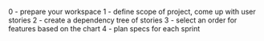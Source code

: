 0 - prepare your workspace
1 - define scope of project, come up with user stories
2 - create a dependency tree of stories
3 - select an order for features based on the chart
4 - plan specs for each sprint